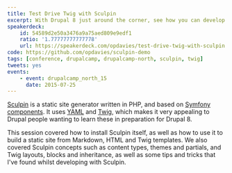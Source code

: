 ```yaml
---
title: Test Drive Twig with Sculpin
excerpt: With Drupal 8 just around the corner, see how you can develop your Twig skills with Sculpin - a static site generator based on Symfony components and Twig.
speakerdeck:
    id: 54589d2e50a3476a9a75aed809e9edf1
    ratio: '1.77777777777778'
    url: https://speakerdeck.com/opdavies/test-drive-twig-with-sculpin
code: https://github.com/opdavies/sculpin-demo
tags: [conference, drupalcamp, drupalcamp-north, sculpin, twig]
tweets: yes
events:
    - event: drupalcamp_north_15
      date: 2015-07-25
---
```

[Sculpin][1] is a static site generator written in PHP, and based on [Symfony components][2]. It uses [YAML][3] and [Twig][4], which makes it very appealing to Drupal people wanting to learn these in preparation for Drupal 8.

This session covered how to install Sculpin itself, as well as how to use it to build a static site from Markdown, HTML and Twig templates. We also covered Sculpin concepts such as content types, themes and partials, and Twig layouts, blocks and inheritance, as well as some tips and tricks that I've found whilst developing with Sculpin.

[1]: https://sculpin.io
[2]: http://symfony.com/doc/current/components/index.html
[3]: http://yaml.org
[4]: http://twig.sensiolabs.org
